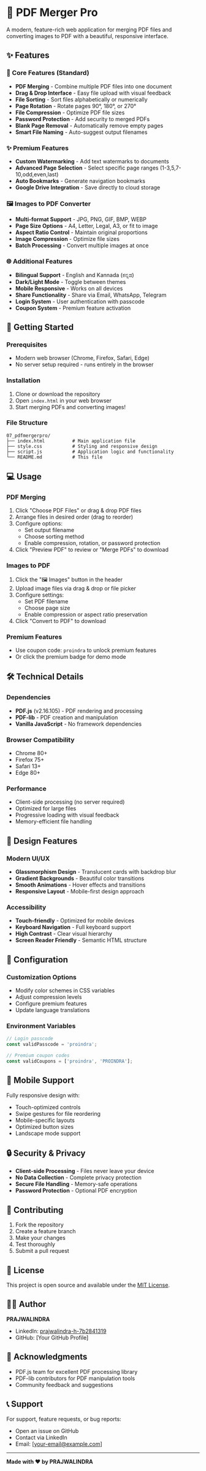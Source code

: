 # 📄 PDF Merger Pro

A modern, feature-rich web application for merging PDF files and converting images to PDF with a beautiful, responsive interface.

## ✨ Features

### 🔧 Core Features (Standard)
- **PDF Merging** - Combine multiple PDF files into one document
- **Drag & Drop Interface** - Easy file upload with visual feedback
- **File Sorting** - Sort files alphabetically or numerically
- **Page Rotation** - Rotate pages 90°, 180°, or 270°
- **File Compression** - Optimize PDF file sizes
- **Password Protection** - Add security to merged PDFs
- **Blank Page Removal** - Automatically remove empty pages
- **Smart File Naming** - Auto-suggest output filenames

### ✨ Premium Features
- **Custom Watermarking** - Add text watermarks to documents
- **Advanced Page Selection** - Select specific page ranges (1-3,5,7-10,odd,even,last)
- **Auto Bookmarks** - Generate navigation bookmarks
- **Google Drive Integration** - Save directly to cloud storage

### 🖼️ Images to PDF Converter
- **Multi-format Support** - JPG, PNG, GIF, BMP, WEBP
- **Page Size Options** - A4, Letter, Legal, A3, or fit to image
- **Aspect Ratio Control** - Maintain original proportions
- **Image Compression** - Optimize file sizes
- **Batch Processing** - Convert multiple images at once

### 🌐 Additional Features
- **Bilingual Support** - English and Kannada (ಕನ್ನಡ)
- **Dark/Light Mode** - Toggle between themes
- **Mobile Responsive** - Works on all devices
- **Share Functionality** - Share via Email, WhatsApp, Telegram
- **Login System** - User authentication with passcode
- **Coupon System** - Premium feature activation

## 🚀 Getting Started

### Prerequisites
- Modern web browser (Chrome, Firefox, Safari, Edge)
- No server setup required - runs entirely in the browser

### Installation
1. Clone or download the repository
2. Open `index.html` in your web browser
3. Start merging PDFs and converting images!

### File Structure
```
07_pdfmergerpro/
├── index.html          # Main application file
├── style.css           # Styling and responsive design
├── script.js           # Application logic and functionality
└── README.md           # This file
```

## 💻 Usage

### PDF Merging
1. Click "Choose PDF Files" or drag & drop PDF files
2. Arrange files in desired order (drag to reorder)
3. Configure options:
   - Set output filename
   - Choose sorting method
   - Enable compression, rotation, or password protection
4. Click "Preview PDF" to review or "Merge PDFs" to download

### Images to PDF
1. Click the "🖼️ Images" button in the header
2. Upload image files via drag & drop or file picker
3. Configure settings:
   - Set PDF filename
   - Choose page size
   - Enable compression or aspect ratio preservation
4. Click "Convert to PDF" to download

### Premium Features
- Use coupon code: `proindra` to unlock premium features
- Or click the premium badge for demo mode

## 🛠️ Technical Details

### Dependencies
- **PDF.js** (v2.16.105) - PDF rendering and processing
- **PDF-lib** - PDF creation and manipulation
- **Vanilla JavaScript** - No framework dependencies

### Browser Compatibility
- Chrome 80+
- Firefox 75+
- Safari 13+
- Edge 80+

### Performance
- Client-side processing (no server required)
- Optimized for large files
- Progressive loading with visual feedback
- Memory-efficient file handling

## 🎨 Design Features

### Modern UI/UX
- **Glassmorphism Design** - Translucent cards with backdrop blur
- **Gradient Backgrounds** - Beautiful color transitions
- **Smooth Animations** - Hover effects and transitions
- **Responsive Layout** - Mobile-first design approach

### Accessibility
- **Touch-friendly** - Optimized for mobile devices
- **Keyboard Navigation** - Full keyboard support
- **High Contrast** - Clear visual hierarchy
- **Screen Reader Friendly** - Semantic HTML structure

## 🔧 Configuration

### Customization Options
- Modify color schemes in CSS variables
- Adjust compression levels
- Configure premium features
- Update language translations

### Environment Variables
```javascript
// Login passcode
const validPasscode = 'proindra';

// Premium coupon codes
const validCoupons = ['proindra', 'PROINDRA'];
```

## 📱 Mobile Support

Fully responsive design with:
- Touch-optimized controls
- Swipe gestures for file reordering
- Mobile-specific layouts
- Optimized button sizes
- Landscape mode support

## 🔒 Security & Privacy

- **Client-side Processing** - Files never leave your device
- **No Data Collection** - Complete privacy protection
- **Secure File Handling** - Memory-safe operations
- **Password Protection** - Optional PDF encryption

## 🤝 Contributing

1. Fork the repository
2. Create a feature branch
3. Make your changes
4. Test thoroughly
5. Submit a pull request

## 📄 License

This project is open source and available under the [MIT License](LICENSE).

## 👨‍💻 Author

**PRAJWALINDRA**
- LinkedIn: [prajwalindra-h-7b2841319](https://www.linkedin.com/in/prajwalindra-h-7b2841319)
- GitHub: [Your GitHub Profile]

## 🙏 Acknowledgments

- PDF.js team for excellent PDF processing library
- PDF-lib contributors for PDF manipulation tools
- Community feedback and suggestions

## 📞 Support

For support, feature requests, or bug reports:
- Open an issue on GitHub
- Contact via LinkedIn
- Email: [your-email@example.com]

---

**Made with ❤️ by PRAJWALINDRA**